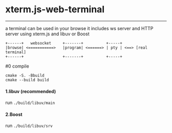 # xterm.js-web-terminal
----
a terminal can be used in your browse
it includes ws server and HTTP server
using xterm.js and libuv or Boost
```
+------+   websocket     +-------+          +-----+
|browse| <===========>   |program| <======> | pty | <==> [real terminal]
+------+                 +-------+          +-----+
```
#0 compile
```
cmake -S. -Bbuild
cmake --build build
```
#### 1.libuv __(recommended)__
run ```./build/libuv/main```
#### 2.Boost
run ```./build/libuv/srv```
